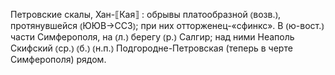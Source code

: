 ---
---

Петровские скалы, Хан-⟦Кая⟧
: обрывы платообразной ⦅возв.⦆, протянувшейся ⦅ЮЮВ→ССЗ⦆; при них отторженец-«сфинкс». В ⦅ю-вост.⦆ части Симферополя, на ⦅л.⦆ берегу ⦅р.⦆ Салгир; над ними Неаполь Скифский ⦅ср.⦆ ⦅б.⦆ ⦅н.п.⦆ Подгородне-Петровская (теперь в черте Симферополя) рядом.

